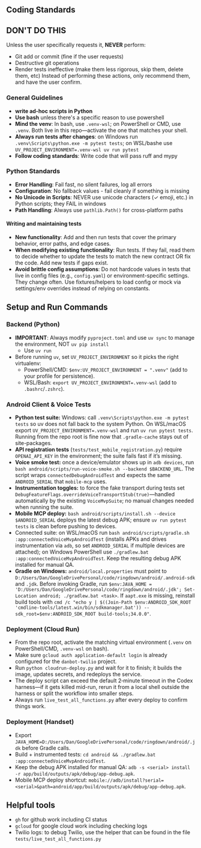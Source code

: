 ## Coding Standards

## DON'T DO THIS
Unless the user specifically requests it, **NEVER** perform:
- Git add or commit (fine if the user requests)
- Destructive git operations
- Render tests ineffective (make them less rigorous, skip them, delete them, etc)
Instead of performing these actions, only recommend them, and have the user confirm.

### General Guidelines
- **write ad-hoc scripts in Python**
- **Use bash** unless there's a specific reason to use powershell
- **Mind the venv**: In bash, use `.venv-wsl`; on PowerShell or CMD, use `.venv`. Both live in this repo—activate the one that matches your shell.
- **Always run tests after changes**: on Windows run `.venv\Scripts\python.exe -m pytest tests`; on WSL/bashe use `UV_PROJECT_ENVIRONMENT=.venv-wsl uv run pytest`
- **Follow coding standards**: Write code that will pass ruff and mypy

### Python Standards
- **Error Handling**: Fail fast, no silent failures, log all errors
- **Configuration**: No fallback values - fail cleanly if something is missing
- **No Unicode in Scripts**: NEVER use unicode characters (✓ emoji, etc.) in Python scripts; they FAIL in windows
- **Path Handling**: Always use `pathlib.Path()` for cross-platform paths

#### Writing and maintaining tests
- **New functionality**: Add and then run tests that cover the primary behavior, error paths, and edge cases. 
- **When modifying existing functionality**: Run tests. If they fail, read them to decide whether to update the tests to match the new contract OR fix the code. Add new tests if gaps exist.
- **Avoid brittle config assumptions**: Do not hardcode values in tests that live in config files (e.g., `config.yaml`) or environment-specific settings. They change often. Use fixtures/helpers to load config or mock via settings/env overrides instead of relying on constants.

## Setup and Run Commands

### Backend (Python)
- **IMPORTANT**: Always modify `pyproject.toml` and use `uv sync` to manage the environment, NOT `uv pip install`
  - Use `uv run`
- Before running `uv`, set `UV_PROJECT_ENVIRONMENT` so it picks the right virtualenv:
  - PowerShell/CMD: `$env:UV_PROJECT_ENVIRONMENT = ".venv"` (add to your profile for persistence).
  - WSL/Bash: `export UV_PROJECT_ENVIRONMENT=.venv-wsl` (add to `.bashrc`/`.zshrc`).

### Android Client & Voice Tests
- **Python test suite:** Windows: call `.venv\Scripts\python.exe -m pytest tests` so uv does not fall back to the system Python. On WSL/macOS export `UV_PROJECT_ENVIRONMENT=.venv-wsl` and run `uv run pytest tests`. Running from the repo root is fine now that `.gradle-cache` stays out of site-packages.
- **API registration tests** (`tests/test_mobile_registration.py`) require `OPENAI_API_KEY` in the environment; the suite fails fast if it’s missing.
- **Voice smoke test:** once a device/emulator shows up in `adb devices`, run `bash android/scripts/run-voice-smoke.sh --backend $BACKEND_URL`. The script wraps `connectedDebugAndroidTest` and expects the same `ANDROID_SERIAL` that `mobile-mcp` uses.
- **Instrumentation toggles:** to force the fake transport during tests set `DebugFeatureFlags.overrideVoiceTransportStub(true)`—handled automatically by the existing `VoiceMvpSuite`; no manual changes needed when running the suite.
- **Mobile MCP deploy:** `bash android/scripts/install.sh --device $ANDROID_SERIAL` deploys the latest debug APK; ensure `uv run pytest tests` is clean before pushing to devices.
- Connected suite: on WSL/macOS run `bash android/scripts/gradle.sh :app:connectedVoiceMvpAndroidTest` (installs APKs and drives instrumentation via `adb`, so set `ANDROID_SERIAL` if multiple devices are attached); on Windows PowerShell use `./gradlew.bat :app:connectedVoiceMvpAndroidTest`. Keep the resulting debug APK installed for manual QA.
- **Gradle on Windows:** `android/local.properties` must point to `D:/Users/Dan/GoogleDrivePersonal/code/ringdown/android/.android-sdk` and `.jdk`. Before invoking Gradle, run `$env:JAVA_HOME = 'D:/Users/Dan/GoogleDrivePersonal/code/ringdown/android/.jdk'; Set-Location android; ./gradlew.bat <task>`. If `aapt.exe` is missing, reinstall build tools with `cmd /c "echo y | $((Join-Path $env:ANDROID_SDK_ROOT 'cmdline-tools/latest.win/bin/sdkmanager.bat')) --sdk_root=$env:ANDROID_SDK_ROOT build-tools;34.0.0"`.

### Deployment (Cloud Run)
- From the repo root, activate the matching virtual environment (`.venv` on PowerShell/CMD, `.venv-wsl` on bash).
- Make sure `gcloud auth application-default login` is already configured for the `danbot-twilio` project.
- Run `python cloudrun-deploy.py` and wait for it to finish; it builds the image, updates secrets, and redeploys the service.
- The deploy script can exceed the default 2‑minute timeout in the Codex harness—if it gets killed mid-run, rerun it from a local shell outside the harness or split the workflow into smaller steps.
- Always run ``live_test_all_functions.py`` after every deploy to confirm things work.

### Deployment (Handset)
- Export `JAVA_HOME=D:/Users/Dan/GoogleDrivePersonal/code/ringdown/android/.jdk` before Gradle calls.
- Build + instrumented tests: `cd android && ./gradlew.bat :app:connectedVoiceMvpAndroidTest`.
- Keep the debug APK installed for manual QA: `adb -s <serial> install -r app/build/outputs/apk/debug/app-debug.apk`.
- Mobile MCP deploy shortcut: `mobile://adb/install?serial=<serial>&path=android/app/build/outputs/apk/debug/app-debug.apk`.

## Helpful tools
- `gh` for github work including CI status
- `gcloud` for google cloud work including checking logs
- Twilio logs: to debug Twilio, use the helper that can be found in the file  `tests/live_test_all_functions.py`
